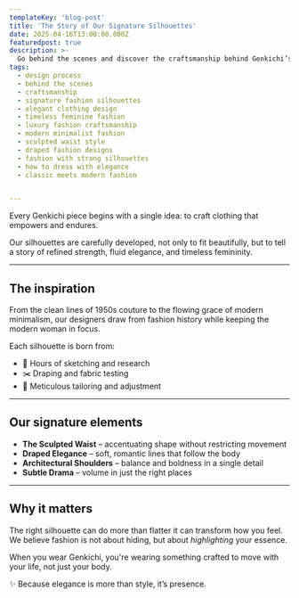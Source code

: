 ```yaml
---
templateKey: 'blog-post'
title: 'The Story of Our Signature Silhouettes'
date: 2025-04-16T13:00:00.000Z
featuredpost: true
description: >-
  Go behind the scenes and discover the craftsmanship behind Genkichi’s most iconic designs and silhouettes.
tags:
  - design process
  - behind the scenes
  - craftsmanship
  - signature fashion silhouettes
  - elegant clothing design
  - timeless feminine fashion
  - luxury fashion craftsmanship
  - modern minimalist fashion
  - sculpted waist style
  - draped fashion designs
  - fashion with strong silhouettes
  - how to dress with elegance
  - classic meets modern fashion


---
```



Every Genkichi piece begins with a single idea: to craft clothing that empowers and endures.

Our silhouettes are carefully developed, not only to fit beautifully, but to tell a story of refined strength, fluid elegance, and timeless femininity.

---

## The inspiration

From the clean lines of 1950s couture to the flowing grace of modern minimalism, our designers draw from fashion history while keeping the modern woman in focus.

Each silhouette is born from:
- 🎨 Hours of sketching and research  
- ✂️ Draping and fabric testing  
- 🧵 Meticulous tailoring and adjustment

---

## Our signature elements

- **The Sculpted Waist** – accentuating shape without restricting movement  
- **Draped Elegance** – soft, romantic lines that follow the body  
- **Architectural Shoulders** – balance and boldness in a single detail  
- **Subtle Drama** – volume in just the right places  

---

## Why it matters

The right silhouette can do more than flatter it can transform how you feel. We believe fashion is not about hiding, but about *highlighting* your essence.

When you wear Genkichi, you're wearing something crafted to move with your life, not just your body.

✨ Because elegance is more than style, it’s presence.
